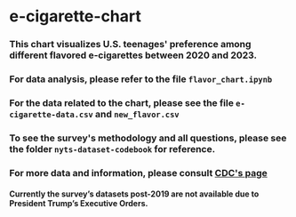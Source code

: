 # e-cigarette-chart
### This chart visualizes U.S. teenages' preference among different flavored e-cigarettes between 2020 and 2023.

### For data analysis, please refer to the file `flavor_chart.ipynb`
### For the data related to the chart, please see the file `e-cigarette-data.csv` and `new_flavor.csv`
### To see the survey's methodology and all questions, please see the folder `nyts-dataset-codebook` for reference.
### For more data and information, please consult [CDC's page](https://www.cdc.gov/tobacco/about-data/surveys/historical-nyts-data-and-documentation.html)
#### Currently the survey’s datasets post-2019 are not available due to President Trump’s Executive Orders. 
